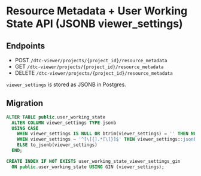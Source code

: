 
# Resource Metadata + User Working State API (JSONB viewer_settings)

## Endpoints
- POST `/dtc-viewer/projects/{project_id}/resource_metadata`
- GET `/dtc-viewer/projects/{project_id}/resource_metadata`
- DELETE `/dtc-viewer/projects/{project_id}/resource_metadata`

`viewer_settings` is stored as JSONB in Postgres.

## Migration
```sql
ALTER TABLE public.user_working_state
  ALTER COLUMN viewer_settings TYPE jsonb
  USING CASE
    WHEN viewer_settings IS NULL OR btrim(viewer_settings) = '' THEN NULL
    WHEN viewer_settings ~ '^[\[{].*[\]}]$' THEN viewer_settings::jsonb
    ELSE to_jsonb(viewer_settings)
  END;

CREATE INDEX IF NOT EXISTS user_working_state_viewer_settings_gin
  ON public.user_working_state USING GIN (viewer_settings);
```
